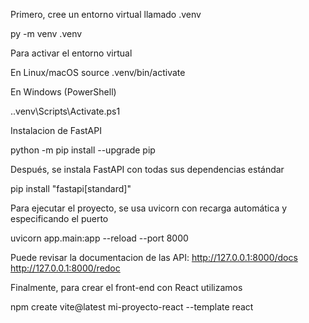 Primero, cree un entorno virtual llamado .venv

py -m venv .venv

Para activar el entorno virtual

En Linux/macOS
source .venv/bin/activate

En Windows (PowerShell)

.\.venv\Scripts\Activate.ps1


Instalacion de FastAPI

python -m pip install --upgrade pip

Después, se instala FastAPI con todas sus dependencias estándar

pip install "fastapi[standard]"

Para ejecutar el proyecto, se usa uvicorn con recarga automática y especificando el puerto 

uvicorn app.main:app --reload --port 8000

Puede revisar la documentacion de las API:
http://127.0.0.1:8000/docs
http://127.0.0.1:8000/redoc


Finalmente, para crear el front-end con React utilizamos

npm create vite@latest mi-proyecto-react --template react
